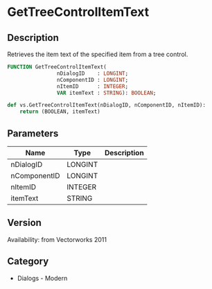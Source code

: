 # GetTreeControlItemText

## Description
Retrieves the item text of the specified item from a tree control.

```pascal
FUNCTION GetTreeControlItemText(
				nDialogID    : LONGINT;
				nComponentID : LONGINT;
				nItemID      : INTEGER;
				VAR itemText : STRING): BOOLEAN;
```

```python
def vs.GetTreeControlItemText(nDialogID, nComponentID, nItemID):
    return (BOOLEAN, itemText)
```

## Parameters
|Name|Type|Description|
|---|---|---|
|nDialogID|LONGINT|   |
|nComponentID|LONGINT|   |
|nItemID|INTEGER|   |
|itemText|STRING|   |

## Version
Availability: from Vectorworks 2011

## Category
* Dialogs - Modern

